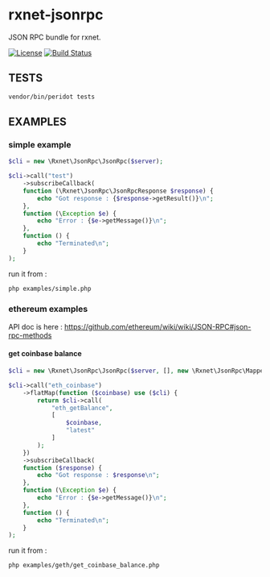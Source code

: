 # rxnet-jsonrpc

JSON RPC bundle for rxnet.

[![License](https://poser.pugx.org/domraider/rxnet/license)](https://packagist.org/packages/domraider/rxnet)
[![Build Status](https://travis-ci.org/Domraider/rxnet-jsonrpc.svg?branch=master)](https://travis-ci.org/Domraider/rxnet-jsonrpc)

## TESTS
```bash
vendor/bin/peridot tests
```

## EXAMPLES
### simple example
```php
$cli = new \Rxnet\JsonRpc\JsonRpc($server);

$cli->call("test")
    ->subscribeCallback(
    function (\Rxnet\JsonRpc\JsonRpcResponse $response) {
        echo "Got response : {$response->getResult()}\n";
    },
    function (\Exception $e) {
        echo "Error : {$e->getMessage()}\n";
    },
    function () {
        echo "Terminated\n";
    }
);
```

run it from :
```bash
php examples/simple.php
```

### ethereum examples

API doc is here : https://github.com/ethereum/wiki/wiki/JSON-RPC#json-rpc-methods

#### get coinbase balance
```php
$cli = new \Rxnet\JsonRpc\JsonRpc($server, [], new \Rxnet\JsonRpc\Mappers\EthereumMapper());

$cli->call("eth_coinbase")
    ->flatMap(function ($coinbase) use ($cli) {
        return $cli->call(
            "eth_getBalance",
            [
                $coinbase,
                "latest"
            ]
        );
    })
    ->subscribeCallback(
    function ($response) {
        echo "Got response : $response\n";
    },
    function (\Exception $e) {
        echo "Error : {$e->getMessage()}\n";
    },
    function () {
        echo "Terminated\n";
    }
);
```

run it from :
```bash
php examples/geth/get_coinbase_balance.php
```
